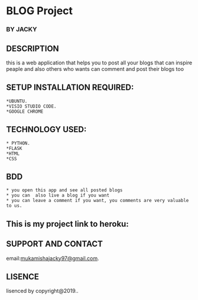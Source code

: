 # BLOG Project
### BY **JACKY**
## DESCRIPTION
this is a web application that helps you to post all your blogs that can inspire peaple and also others who wants can comment and post their blogs too

## SETUP INSTALLATION REQUIRED:

	*UBUNTU.
	*VISIO STUDIO CODE.	
    *GOOGLE CHROME

## TECHNOLOGY USED:
    * PYTHON.
    *FLASK
    *HTML
    *CSS
   
## BDD
    * you open this app and see all posted blogs
    * you can  also live a blog if you want
    * you can leave a comment if you want, you comments are very valuable to us.
## This is my project link to heroku:

## SUPPORT AND CONTACT 
email:mukamishajacky97@gmail.com.
## LISENCE
lisenced by copyright@2019..
